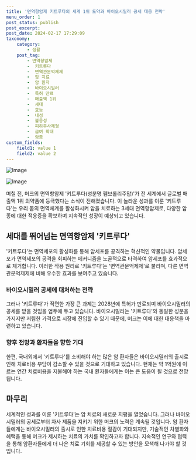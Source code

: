 ```yaml
---
title: '면역항암제 키트루다의 세계 1위 도약과 바이오시밀러 공세 대응 전략'
menu_order: 1
post_status: publish
post_excerpt: 
post_date: 2024-02-17 17:29:09
taxonomy:
    category:
        - 생활
    post_tag:
        - 면역항암제
        -  키트루다
        -  면역관문억제제
        -  암 치료
        -  암 환자
        -  바이오시밀러
        -  특허 만료
        -  매출액 1위
        -  세대
        -  효능
        -  내성
        -  불응성
        -  피하주사제형
        -  급여 확대
        -  암종
custom_fields:
    field1: value 1
    field2: value 2
---
```


![Image](https://imgnews.pstatic.net/image/648/2024/02/11/0000023253_001_20240211100001715.jpg?type=w647)

![Image](https://imgnews.pstatic.net/image/648/2024/02/11/0000023253_002_20240211100001791.jpg?type=w647)

며칠 전, 머크의 면역항암제 '키트루다(성분명 펨브롤리주맙)'가 전 세계에서 글로벌 매출액 1위 의약품에 등극했다는 소식이 전해졌습니다. 이 놀라운 성과를 이룬 '키트루다'는 우리 몸의 면역체계를 활성화시켜 암을 치료하는 3세대 면역항암제로, 다양한 암종에 대한 적응증을 확보하며 지속적인 성장이 예상되고 있습니다.
## 세대를 뛰어넘는 면역항암제 '키트루다'
'키트루다'는 면역세포의 활성화를 통해 암세포를 공격하는 혁신적인 약물입니다. 암세포가 면역세포의 공격을 회피하는 메커니즘을 노골적으로 타격하여 암세포를 효과적으로 제거합니다. 이러한 작용 원리로 '키트루다'는 '면역관문억제제'로 불리며, 다른 면역관문억제제에 비해 우수한 효과를 보여주고 있습니다.
### 바이오시밀러 공세에 대처하는 전략
그러나 '키트루다'가 직면한 가장 큰 과제는 2028년에 특허가 만료되며 바이오시밀러의 공세를 받을 것임을 염두에 두고 있습니다. 바이오시밀러는 '키트루다'와 동일한 성분을 가지지만 저렴한 가격으로 시장에 진입할 수 있기 때문에, 머크는 이에 대한 대응책을 마련하고 있습니다.
### 향후 전망과 환자들을 향한 기대
한편, 국내외에서 '키트루다'를 소비해야 하는 많은 암 환자들은 바이오시밀러의 출시로 인해 치료비용 부담이 감소할 수 있을 것으로 기대하고 있습니다. 현재는 약 1억원에 이르는 연간 치료비용을 지불해야 하는 국내 환자들에게는 이는 큰 도움이 될 것으로 전망됩니다.
## 마무리
세계적인 성과를 이룬 '키트루다'는 암 치료의 새로운 지평을 열었습니다. 그러나 바이오시밀러의 공세로부터 자사 제품을 지키기 위한 머크의 노력은 계속될 것입니다. 암 환자들에게는 바이오시밀러의 출시로 인한 치료비용 절감이 기대되지만, 기술적인 차별화와 혜택을 통해 머크가 제시하는 치료의 가치를 확인하고자 합니다. 지속적인 연구와 협력을 통해 암환자들에게 더 나은 치료 기회를 제공할 수 있는 방안을 모색해 나가야 할 것입니다.
